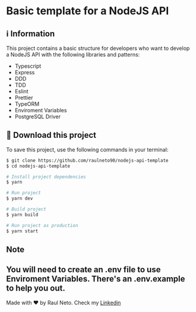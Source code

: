 # Basic template for a NodeJS API

## :information_source: Information

This project contains a basic structure for developers who want to develop a NodeJS API with the following
libraries and patterns:

- Typescript
- Express
- DDD
- TDD
- Eslint
- Prettier
- TypeORM
- Enviroment Variables
- PostgreSQL Driver

## :floppy_disk: Download this project

To save this project, use the following commands in your terminal:

```bash
$ git clone https://github.com/raulneto90/nodejs-api-template
$ cd nodejs-api-template

# Install project dependencies
$ yarn

# Run project
$ yarn dev

# Build project
$ yarn build

# Run project as production
$ yarn start
```

## Note
You will need to create an .env file to use Enviroment Variables. There's an .env.example to help you out.
---
Made with ❤ by Raul Neto. Check my [Linkedin](https://www.linkedin.com/in/raul-neto-777bb988/)
